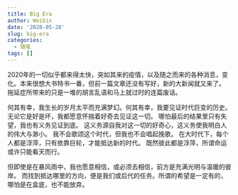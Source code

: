 ```yaml
---
title: Big Era
author: Weibin
date: '2020-05-28'
slug: big-era
categories:
  - 随笔
tags: []
---
```


2020年的一切似乎都来得太快，突如其来的疫情，以及随之而来的各种消息，变化。本来很想大书特书一番，但前一篇文章还没有写好，新的大新闻就又来了。
拖延症所带来的只是一堆的胡言乱语和马上就过时的连篇废话。

何其有幸，我生长的岁月太平而充满梦幻。何其有幸，我要见证时代巨变的历史。
无论它是好是坏，我都愿意怀揣着好奇去见证这一切。
哪怕最后的结果里只有失望，我也有义务见证到底。
这义务源自我对这一切的好奇心，这义务使我明白人的伟大与渺小。
我不会歌颂这个时代，但我也不会唱起挽歌。
在大时代下，每个人都是浮萍，只有依靠巨轮，才能抵达新的时代。
既然彼此都是浮萍，所谓命运或许只能看天而行。

但即使是在暴风雨中，我也愿意相信，或必须去相信，前方是充满光明与温暖的彼岸。
而找到抵达哪里的方向，便是我们或后代的任务。所谓的希望是一定有的，哪怕是在盒底，也不能放弃。